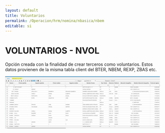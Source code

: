 ```yaml
---
layout: default
title: Voluntarios
permalink: /Operacion/hrm/nomina/nbasica/nbem
editable: si
---
```


# VOLUNTARIOS - NVOL


Opción creada con la finalidad de crear terceros como voluntarios.
Estos datos provienen de la misma tabla client del BTER, NBEM, REXP, ZBAS etc.


![](nvol1.png)











